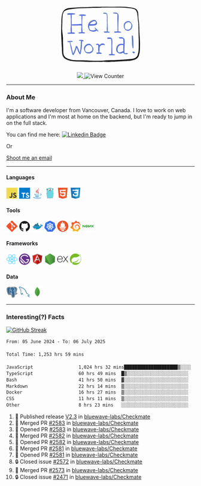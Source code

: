 <div align="center">
    <img src="./img/hello_world.webp" height="200px" width="">
    <div>
        <a href="https://www.linkedin.com/in/ajhollid">
            <img src="https://img.shields.io/badge/LinkedIn-blue"/>
        </a>
        <img src="https://komarev.com/ghpvc/?username=ajhollid&color=yellow" alt="View Counter">
    </div>
</div>

---

### About Me

I'm a software developer from Vancouver, Canada. I love to work on web applications and I'm most at home on the backend, but I'm ready to jump in on the full stack.

You can find me here: [![Linkedin Badge](https://img.shields.io/badge/-ajhollid-blue?style=flat&logo=Linkedin&logoColor=white)](https://www.linkedin.com/in/ajhollid)

Or

[Shoot me an email](mailto:ajhollid@gmail.com)

---

#### Languages

<div>
    <img src="./img/devicons/javascript-original.svg" width=30 height=30 alt="JavaScript">
    <img src="/img/devicons/typescript-original.svg" width=30 height=30 alt="TypeScript">
    <img src="./img/devicons/java-original.svg" width=30 height=30 alt="Java">
    <img src="./img/devicons/go-original.svg" width=30 height=30 alt="Golang">
    <img src="./img/devicons/html5-original.svg" width=30 height=30 alt="HTML 5">
    <img src="./img/devicons/css3-original.svg" width=30 height=30 alt="CSS 3">
</div>

#### Tools

<div>
    <img src="./img/devicons/git-original.svg" width=30 height=30 alt="Git">
    <img src="./img/devicons/github-original.svg" width=30 height=30 alt="Github">
    <img src="./img/devicons/docker-original.svg" width=30 
    height=30 alt="Docker">
    <img src="./img/devicons/kubernetes-original.svg" width=30 height=30 alt="K8">
    <img src="./img/devicons/prometheus-original.svg" width=30 height=30 alt="Prometheus">
    <img src="./img/devicons/grafana-original.svg" width=30 height=30 alt="Grafana">
    <img src="./img/devicons/nginx-original.svg" width=30 height=30 alt="Nginx">
</div>

#### Frameworks

<div>
    <img src="./img/devicons/react-original.svg" width=30 height=30 alt="React">
    <img src="./img/devicons/gatsby-original.svg" width=30 height=30 alt="Gatsby">
    <img src="./img/devicons/angularjs-original.svg" width=30 height=30 alt="AngularJS">
    <img src="./img/devicons/nodejs-original.svg" width=30 height=30 alt="NodeJS">
    <img src="./img/devicons/express-original.svg" width=30 height=30 alt="Express">
    <img src="./img/devicons/spring-original.svg" width=30 height=30 alt="Spring">
</div>

#### Data

<div>
    <img src="./img/devicons/postgresql-original.svg" width=30 height=30 alt="Postgresql">
    <img src="./img/devicons/mysql-original.svg" width=30 height=30 alt="Mysql">
    <img src="./img/devicons/mongodb-original.svg" width=30 height=30 alt="MongoDB">
</div>

---

### Interesting(?) Facts

[![GitHub Streak](http://github-readme-streak-stats.herokuapp.com?user=ajhollid)](https://git.io/streak-stats)

 <!--START_SECTION:waka-->

```txt
From: 05 June 2024 - To: 06 July 2025

Total Time: 1,253 hrs 59 mins

JavaScript                 1,024 hrs 32 mins████████████████████▒░░░░   81.16 %
TypeScript                 60 hrs 49 mins  █▒░░░░░░░░░░░░░░░░░░░░░░░   04.82 %
Bash                       41 hrs 50 mins  ▓░░░░░░░░░░░░░░░░░░░░░░░░   03.31 %
Markdown                   22 hrs 14 mins  ▒░░░░░░░░░░░░░░░░░░░░░░░░   01.76 %
Docker                     16 hrs 27 mins  ▒░░░░░░░░░░░░░░░░░░░░░░░░   01.30 %
CSS                        11 hrs 11 mins  ▒░░░░░░░░░░░░░░░░░░░░░░░░   00.89 %
Other                      8 hrs 23 mins   ░░░░░░░░░░░░░░░░░░░░░░░░░   00.66 %
```

<!--END_SECTION:waka-->


<!--START_SECTION:activity-->
1. 🚀 Published release [V2.3](https://github.com/bluewave-labs/Checkmate/releases/tag/v2.3) in [bluewave-labs/Checkmate](https://github.com/bluewave-labs/Checkmate)
2. 🎉 Merged PR [#2583](https://github.com/bluewave-labs/Checkmate/pull/2583) in [bluewave-labs/Checkmate](https://github.com/bluewave-labs/Checkmate)
3. 💪 Opened PR [#2583](https://github.com/bluewave-labs/Checkmate/pull/2583) in [bluewave-labs/Checkmate](https://github.com/bluewave-labs/Checkmate)
4. 🎉 Merged PR [#2582](https://github.com/bluewave-labs/Checkmate/pull/2582) in [bluewave-labs/Checkmate](https://github.com/bluewave-labs/Checkmate)
5. 💪 Opened PR [#2582](https://github.com/bluewave-labs/Checkmate/pull/2582) in [bluewave-labs/Checkmate](https://github.com/bluewave-labs/Checkmate)
6. 🎉 Merged PR [#2581](https://github.com/bluewave-labs/Checkmate/pull/2581) in [bluewave-labs/Checkmate](https://github.com/bluewave-labs/Checkmate)
7. 💪 Opened PR [#2581](https://github.com/bluewave-labs/Checkmate/pull/2581) in [bluewave-labs/Checkmate](https://github.com/bluewave-labs/Checkmate)
8. 🔒 Closed issue [#2572](https://github.com/bluewave-labs/Checkmate/issues/2572) in [bluewave-labs/Checkmate](https://github.com/bluewave-labs/Checkmate)
9. 🎉 Merged PR [#2573](https://github.com/bluewave-labs/Checkmate/pull/2573) in [bluewave-labs/Checkmate](https://github.com/bluewave-labs/Checkmate)
10. 🔒 Closed issue [#2471](https://github.com/bluewave-labs/Checkmate/issues/2471) in [bluewave-labs/Checkmate](https://github.com/bluewave-labs/Checkmate)
<!--END_SECTION:activity-->
